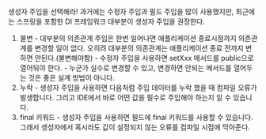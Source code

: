 생성자 주입을 선택해라!
  과거에는 수정자 주입과 필드 주입을 많이 사용했지만, 최근에는 스프링을 포함한 DI 프레임워크 대부분이 생성자 주입을 권장한다. 
  1. 불변
    - 대부분의 의존관계 주입은 한번 일어나면 애플리케이션 종료시점까지 의존관계를 변경할 일이 없다. 오히려 대부분의 의존관계는 애플리케이션 종료 전까지 변하면 안된다.(불변해야함)
    - 수정자 주입을 사용하면 setXxx 메서드를 public으로 열어둬야 한다. 
    - 누군가 실수로 변경할 수 있고, 변경하면 안되는 메서드를 열어두는 것은 좋은 설계 방법이 아니다.
  2. 누락
    - 생성자 주입을 사용하면 다음처럼 주입 데이터를 누락 했을 때 컴파일 오류가 발생합니다. 그리고 IDE에서 바로 어떤 값을 필수로 주입해야 하는지 알 수 있습니다.
  3. final 키워드
    - 생성자 주입을 사용하면 필드에 final 키워드를 사용할 수 있습니다. 그래서 생성자에서 혹시라도 값이 설정되지 않는 오류를 컴파일 시점에 막아준다.
